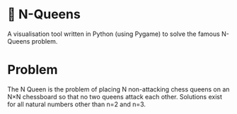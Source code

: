 
# 👑 N-Queens
A visualisation tool written in Python (using Pygame) to solve the famous N-Queens problem.

# Problem
The N Queen is the problem of placing N non-attacking chess queens on an N×N chessboard so that no two queens attack each other. Solutions exist for all natural numbers other than n=2 and n=3.




